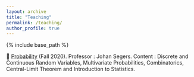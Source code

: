 ```yaml
---
layout: archive
title: "Teaching"
permalink: /teaching/
author_profile: true
---
```


{% include base_path %}

🎲 [Probability](https://uclouvain.be/en-cours-2022-linge1113)  (Fall 2020). Professor : Johan Segers. 
    Content : Discrete and Continuous Random Variables, Multivariate Probabilities, Combinatorics, Central-Limit Theorem and Introduction to Statistics.
